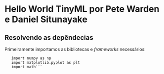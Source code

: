 # Hello World TinyML por Pete Warden e Daniel Situnayake 
## Resolvendo as depêndecias
 Primeiramente importamos as bibliotecas e *frameworks* necessários:
 ```import tensorflow as tf
    import numpy as np
    import matplotlib.pyplot as plt
    import math```
